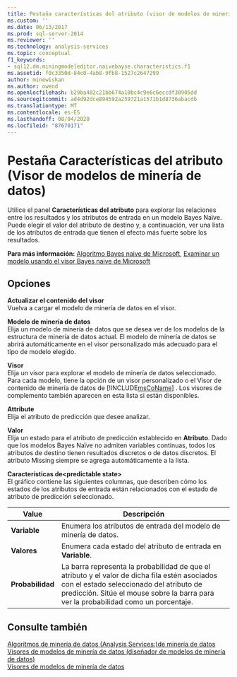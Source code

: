 ```yaml
---
title: Pestaña características del atributo (visor de modelos de minería de datos) | Microsoft Docs
ms.custom: ''
ms.date: 06/13/2017
ms.prod: sql-server-2014
ms.reviewer: ''
ms.technology: analysis-services
ms.topic: conceptual
f1_keywords:
- sql12.dm.miningmodeleditor.naivebayse.characteristics.f1
ms.assetid: f0c3350d-84c0-4ab8-9fb8-1527c2647299
author: minewiskan
ms.author: owend
ms.openlocfilehash: b29ba482c21bb674a10bc4c9e6c6eccdf30905dd
ms.sourcegitcommit: ad4d92dce894592a259721a1571b1d8736abacdb
ms.translationtype: MT
ms.contentlocale: es-ES
ms.lasthandoff: 08/04/2020
ms.locfileid: "87670171"
---
```

# <a name="attribute-characteristics-tab-mining-model-viewer"></a>Pestaña Características del atributo (Visor de modelos de minería de datos)
  Utilice el panel **Características del atributo** para explorar las relaciones entre los resultados y los atributos de entrada en un modelo Bayes Naïve. Puede elegir el valor del atributo de destino y, a continuación, ver una lista de los atributos de entrada que tienen el efecto más fuerte sobre los resultados.  
  
 **Para más información:** [Algoritmo Bayes naive de Microsoft](data-mining/microsoft-naive-bayes-algorithm.md), [Examinar un modelo usando el visor Bayes naive de Microsoft](data-mining/browse-a-model-using-the-microsoft-naive-bayes-viewer.md)  
  
## <a name="options"></a>Opciones  
 **Actualizar el contenido del visor**  
 Vuelva a cargar el modelo de minería de datos en el visor.  
  
 **Modelo de minería de datos**  
 Elija un modelo de minería de datos que se desea ver de los modelos de la estructura de minería de datos actual. El modelo de minería de datos se abrirá automáticamente en el visor personalizado más adecuado para el tipo de modelo elegido.  
  
 **Visor**  
 Elija un visor para explorar el modelo de minería de datos seleccionado. Para cada modelo, tiene la opción de un visor personalizado o el Visor de contenido de minería de datos de [!INCLUDE[msCoName](../includes/msconame-md.md)] . Los visores de complemento también aparecen en esta lista si están disponibles.  
  
 **Attribute**  
 Elija el atributo de predicción que desee analizar.  
  
 **Valor**  
 Elija un estado para el atributo de predicción establecido en **Atributo**. Dado que los modelos Bayes Naïve no admiten variables continuas, todos los atributos de destino tienen resultados discretos o de datos discretos. El atributo Missing siempre se agrega automáticamente a la lista.  
  
 **Características de\<predictable state>**  
 El gráfico contiene las siguientes columnas, que describen cómo los estados de los atributos de entrada están relacionados con el estado de atributo de predicción seleccionado.  
  
|Value|Descripción|  
|-----------|-----------------|  
|**Variable**|Enumera los atributos de entrada del modelo de minería de datos.|  
|**Valores**|Enumera cada estado del atributo de entrada en **Variable**.|  
|**Probabilidad**|La barra representa la probabilidad de que el atributo y el valor de dicha fila estén asociados con el estado seleccionado del atributo de predicción. Sitúe el mouse sobre la barra para ver la probabilidad como un porcentaje.|  
  
## <a name="see-also"></a>Consulte también  
 [Algoritmos de minería de datos &#40;Analysis Services:&#41;de minería de datos](data-mining/data-mining-algorithms-analysis-services-data-mining.md)   
 [Visores de modelos de minería de datos &#40;diseñador de modelos de minería de datos&#41;](mining-model-viewers-data-mining-model-designer.md)   
 [Visores de modelos de minería de datos](data-mining/data-mining-model-viewers.md)  
  
  
